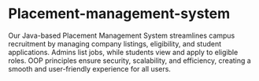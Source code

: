 # Placement-management-system
Our Java-based Placement Management System streamlines campus recruitment by managing company listings, eligibility, and student applications. Admins list jobs, while students view and apply to eligible roles. OOP principles ensure security, scalability, and efficiency, creating a smooth and user-friendly experience for all users.
